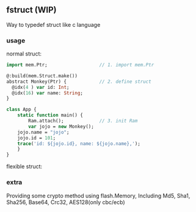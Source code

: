 fstruct (WIP)
------

Way to typedef struct like c language

### usage

normal struct:

```haxe
import mem.Ptr;                   // 1. import mem.Ptr

@:build(mem.Struct.make())
abstract Monkey(Ptr) {            // 2. define struct
  @idx(4 ) var id: Int;
  @idx(16) var name: String;
}

class App {
    static function main() {
        Ram.attach();             // 3. init Ram
        var jojo = new Monkey();
    jojo.name = "jojo";
    jojo.id = 101;
    trace('id: ${jojo.id}, name: ${jojo.name},');
    }
}
```

flexible struct:


### extra

Providing some crypto method using flash.Memory, Including Md5, Sha1, Sha256, Base64, Crc32, AES128(only cbc/ecb)
